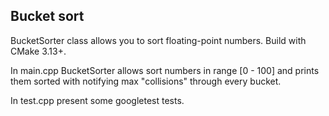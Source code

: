 Bucket sort
--------
BucketSorter class allows you to sort floating-point numbers. Build with CMake 3.13+.

In main.cpp BucketSorter allows sort numbers in range [0 - 100] and prints them sorted with notifying max "collisions" through every bucket.

In test.cpp present some googletest tests.